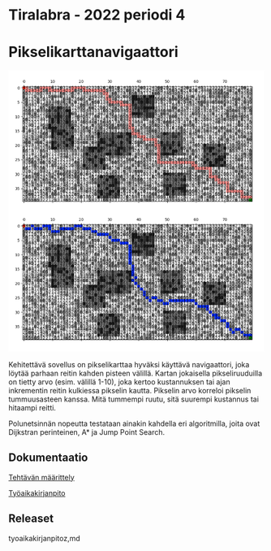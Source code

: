 # Tiralabra - 2022 periodi 4 

# Pikselikarttanavigaattori

<img src="dokumentaatio/png/reittikartta.png" width="750">

Kehitettävä sovellus on pikselikarttaa hyväksi käyttävä navigaattori, joka löytää parhaan reitin kahden pisteen välillä.  Kartan jokaisella pikseliruuduilla on tietty arvo (esim. välillä 1-10), joka kertoo  kustannuksen tai ajan inkrementin reitin kulkiessa pikselin kautta.  Pikselin arvo korreloi pikselin tummuusasteen kanssa.  Mitä tummempi ruutu, sitä suurempi kustannus tai hitaampi reitti.

Polunetsinnän nopeutta testataan ainakin kahdella eri algoritmilla, joita ovat Dijkstran perinteinen, A*  ja Jump Point Search.

## Dokumentaatio

[Tehtävän määrittely](https://github.com/lautanal/tiralabra/blob/master/dokumentaatio/maarittelydokumentti.md)

[Työaikakirjanpito](https://github.com/lautanal/tiralabra//blob/master/dokumentaatio/tyoaikakirjanpito.md)

## Releaset

tyoaikakirjanpitoz,md